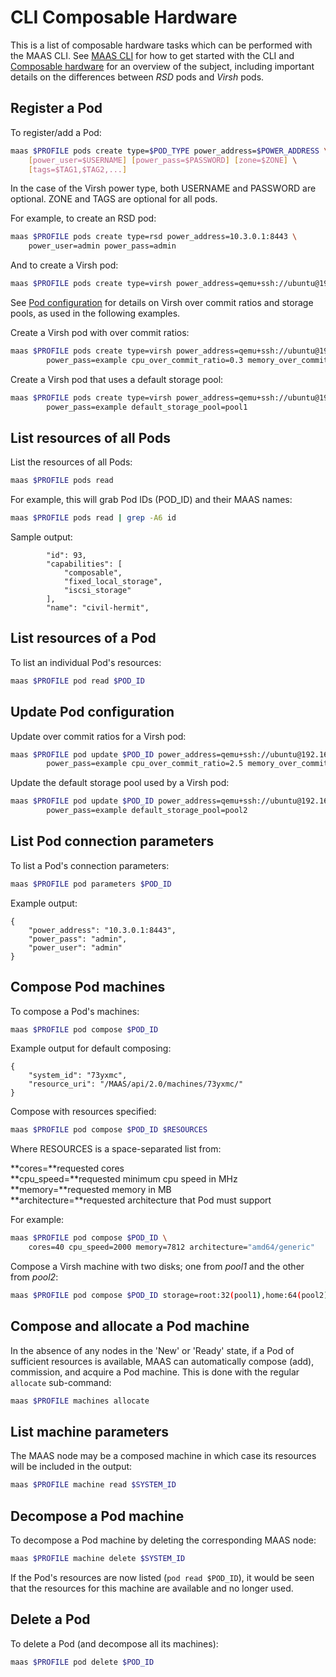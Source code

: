 # CLI Composable Hardware

This is a list of composable hardware tasks which can be performed with the
MAAS CLI. See [MAAS CLI][manage-cli] for how to get started with the CLI and
[Composable hardware][composable-hardware] for an overview of the subject,
including important details on the differences between *RSD* pods and *Virsh*
pods.


## Register a Pod

To register/add a Pod:

```bash
maas $PROFILE pods create type=$POD_TYPE power_address=$POWER_ADDRESS \
	[power_user=$USERNAME] [power_pass=$PASSWORD] [zone=$ZONE] \
	[tags=$TAG1,$TAG2,...]
```

In the case of the Virsh power type, both USERNAME and PASSWORD are optional.
ZONE and TAGS are optional for all pods.


For example, to create an RSD pod:

```bash
maas $PROFILE pods create type=rsd power_address=10.3.0.1:8443 \
	power_user=admin power_pass=admin
```

And to create a Virsh pod:

```bash
maas $PROFILE pods create type=virsh power_address=qemu+ssh://ubuntu@192.168.1.2/system
```

See [Pod configuration][over-commit] for details on Virsh over commit ratios
and storage pools, as used in the following examples.

Create a Virsh pod with over commit ratios:

```bash
maas $PROFILE pods create type=virsh power_address=qemu+ssh://ubuntu@192.168.1.2/system \
        power_pass=example cpu_over_commit_ratio=0.3 memory_over_commit_ratio=4.6
```

Create a Virsh pod that uses a default storage pool:

```bash
maas $PROFILE pods create type=virsh power_address=qemu+ssh://ubuntu@192.168.1.2/system \
        power_pass=example default_storage_pool=pool1
```


## List resources of all Pods

List the resources of all Pods:

```bash
maas $PROFILE pods read
```

For example, this will grab Pod IDs (POD_ID) and their MAAS names:

```bash
maas $PROFILE pods read | grep -A6 id
```

Sample output:

```no-highlight
        "id": 93,
        "capabilities": [
            "composable",
            "fixed_local_storage",
            "iscsi_storage"
        ],
        "name": "civil-hermit",
```

## List resources of a Pod

To list an individual Pod's resources:

```bash
maas $PROFILE pod read $POD_ID
```


## Update Pod configuration

Update over commit ratios for a Virsh pod:

```bash
maas $PROFILE pod update $POD_ID power_address=qemu+ssh://ubuntu@192.168.1.2/system \
        power_pass=example cpu_over_commit_ratio=2.5 memory_over_commit_ratio=10.0
```

Update the default storage pool used by a Virsh pod:

```bash
maas $PROFILE pod update $POD_ID power_address=qemu+ssh://ubuntu@192.168.1.2/system \
        power_pass=example default_storage_pool=pool2
```


## List Pod connection parameters

To list a Pod's connection parameters:

```bash
maas $PROFILE pod parameters $POD_ID
```

Example output:

```no-highlight
{
    "power_address": "10.3.0.1:8443",
    "power_pass": "admin",
    "power_user": "admin"
}
```


## Compose Pod machines

To compose a Pod's machines:

```bash
maas $PROFILE pod compose $POD_ID
```

Example output for default composing:

```no-highlight
{
    "system_id": "73yxmc",
    "resource_uri": "/MAAS/api/2.0/machines/73yxmc/"
}
```

Compose with resources specified:

```bash
maas $PROFILE pod compose $POD_ID $RESOURCES
```

Where RESOURCES is a space-separated list from:

**cores=**requested cores  
**cpu_speed=**requested minimum cpu speed in MHz  
**memory=**requested memory in MB  
**architecture=**requested architecture that Pod must support  

For example:

```bash
maas $PROFILE pod compose $POD_ID \
	cores=40 cpu_speed=2000 memory=7812 architecture="amd64/generic"
```

Compose a Virsh machine with two disks; one from *pool1* and the other from
*pool2*:

```bash
maas $PROFILE pod compose $POD_ID storage=root:32(pool1),home:64(pool2)
```


## Compose and allocate a Pod machine

In the absence of any nodes in the 'New' or 'Ready' state, if a Pod of
sufficient resources is available, MAAS can automatically compose (add),
commission, and acquire a Pod machine. This is done with the regular `allocate`
sub-command:

```bash
maas $PROFILE machines allocate
```


## List machine parameters

The MAAS node may be a composed machine in which case its resources will be
included in the output:

```bash
maas $PROFILE machine read $SYSTEM_ID
```


## Decompose a Pod machine

To decompose a Pod machine by deleting the corresponding MAAS node:

```bash
maas $PROFILE machine delete $SYSTEM_ID
```

If the Pod's resources are now listed (`pod read $POD_ID`), it would be seen
that the resources for this machine are available and no longer used.


## Delete a Pod

To delete a Pod (and decompose all its machines):

```bash
maas $PROFILE pod delete $POD_ID
```


<!-- LINKS -->

[manage-cli]: manage-cli.md
[composable-hardware]: nodes-comp-hw.md
[over-commit]: nodes-comp-hw.md#configuration
